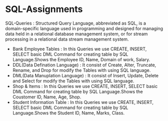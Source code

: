 # SQL-Assignments
SQL-Queries : Structured Query Language, abbreviated as SQL, is a domain-specific language used in programming and designed for managing data held in a relational database management system, or for stream processing in a relational data stream management system.
- Bank Employee Tables : In this Queries we use CREATE, INSERT, SELECT basic DML Command for creating table by SQL     
  Language.Shows the Employee ID, Name, Domain of work, Salary.
- DDL(Data Defination Language) : It consist of Create, Alter, Truncate, Rename, and Drop for modify the Tables with using SQL language.
- DML(Data Manuplation Language) : It consist of Insert, Update, Delete and Select for modify the Tables with using SQL   language.
- Shop & Items : In this Queries we use CREATE, INSERT, SELECT basic DML Command for creating table by SQL      Language.Shows the Coustomer ID, Name, Age, Shop.
- Student Information Table : In this Queries we use CREATE, INSERT, SELECT basic DML Command for creating table by SQL   Language.Shows the Student ID, Name, Marks,
  Class.
